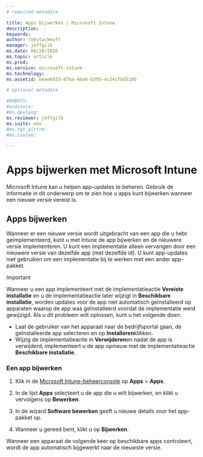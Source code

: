 ```yaml
---
# required metadata

title: Apps bijwerken | Microsoft Intune
description:
keywords:
author: robstackmsft
manager: jeffgilb
ms.date: 04/28/2016
ms.topic: article
ms.prod:
ms.service: microsoft-intune
ms.technology:
ms.assetid: beee6933-876a-4be0-b395-4c24cfbd519b

# optional metadata

#ROBOTS:
#audience:
#ms.devlang:
ms.reviewer: jeffgilb
ms.suite: ems
#ms.tgt_pltfrm:
#ms.custom:

---
```


# Apps bijwerken met Microsoft Intune
Microsoft Intune kan u helpen app-updates te beheren. Gebruik de informatie in dit onderwerp om te zien hoe u apps kunt bijwerken wanneer een nieuwe versie vereist is.

## Apps bijwerken
Wanneer er een nieuwe versie wordt uitgebracht van een app die u hebt geïmplementeerd, kunt u met Intune de app bijwerken en de nieuwere versie implementeren. U kunt een implementatie alleen vervangen door een nieuwere versie van dezelfde app (met dezelfde id). U kunt app-updates niet gebruiken om een implementatie bij te werken met een ander app-pakket.

> [!IMPORTANT]
> Wanneer u een app implementeert met de implementatieactie **Vereiste installatie** en u de implementatieactie later wijzigt in **Beschikbare installatie**, worden updates voor de app niet automatisch geïnstalleerd op apparaten waarop de app was geïnstalleerd voordat de implementatie werd gewijzigd. Als u dit probleem wilt oplossen, kunt u het volgende doen:
> 
> -   Laat de gebruiker van het apparaat naar de bedrijfsportal gaan, de geïnstalleerde app selecteren en op **Installeren**klikken.
> -   Wijzig de implementatieactie in **Verwijderen**en nadat de app is verwijderd, implementeert u de app opnieuw met de implementatieactie **Beschikbare installatie**.

### Een app bijwerken

1.  Klik in de [Microsoft Intune-beheerconsole](https://manage.microsoft.com) op **Apps** &gt; **Apps**.

2.  In de lijst **Apps** selecteert u de app die u wilt bijwerken, en klikt u vervolgens op **Bewerken**.

3.  In de wizard **Software bewerken** geeft u nieuwe details voor het app-pakket op.

4.  Wanneer u gereed bent, klikt u op **Bijwerken**.

Wanneer een apparaat de volgende keer op beschikbare apps controleert, wordt de app automatisch bijgewerkt naar de nieuwste versie.





<!--HONumber=May16_HO2-->


